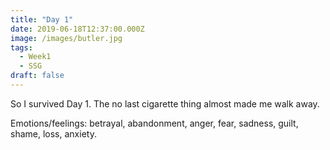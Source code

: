 ```yaml
---
title: "Day 1"
date: 2019-06-18T12:37:00.000Z
image: /images/butler.jpg
tags:
  - Week1
  - SSG
draft: false
---
```

So I survived Day 1. The no last cigarette thing almost made me walk away. 

Emotions/feelings: betrayal, abandonment, anger, fear, sadness, guilt, shame, loss, anxiety.


